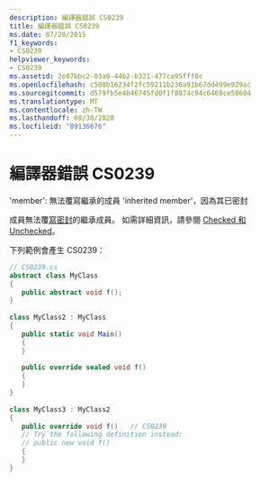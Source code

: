 ```yaml
---
description: 編譯器錯誤 CS0239
title: 編譯器錯誤 CS0239
ms.date: 07/20/2015
f1_keywords:
- CS0239
helpviewer_keywords:
- CS0239
ms.assetid: 2e07bbc2-03a9-44b2-b321-477ca95fff8c
ms.openlocfilehash: c508b16234f2fc59211b236a91b67dd499e929ac
ms.sourcegitcommit: d579fb5e4b46745fd0f1f8874c94c6469ce58604
ms.translationtype: MT
ms.contentlocale: zh-TW
ms.lasthandoff: 08/30/2020
ms.locfileid: "89136676"
---
```

# <a name="compiler-error-cs0239"></a>編譯器錯誤 CS0239
'member': 無法覆寫繼承的成員 'inherited member'，因為其已密封  
  
 成員無法覆[寫](../language-reference/keywords/override.md)[密封](../language-reference/keywords/sealed.md)的繼承成員。 如需詳細資訊，請參閱 [Checked 和 Unchecked](../language-reference/keywords/checked-and-unchecked.md)。  
  
 下列範例會產生 CS0239：  
  
```csharp  
// CS0239.cs  
abstract class MyClass  
{  
   public abstract void f();  
}  
  
class MyClass2 : MyClass  
{  
   public static void Main()  
   {  
   }  
  
   public override sealed void f()  
   {  
   }  
}  
  
class MyClass3 : MyClass2  
{  
   public override void f()   // CS0239  
   // Try the following definition instead:  
   // public new void f()  
   {  
   }  
}  
```
